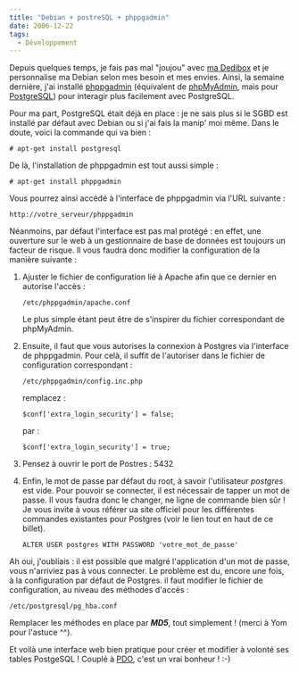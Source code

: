 ```yaml
---
title: "Debian + postreSQL + phppgadmin"
date: 2006-12-22
tags:
  - Développement
---
```


Depuis quelques temps, je fais pas mal "joujou" avec [ma Dedibox](https://web.archive.org/web/20070425184223/http://www.narno.com/blog?id=43) et je personnalise ma Debian selon mes besoin et mes envies.
Ainsi, la semaine dernière, j'ai installé [phppgadmin](http://www.phppgadmin.org/) (équivalent de [phpMyAdmin](https://web.archive.org/web/20070425184223/http://www.phpmyadmin.net/), mais pour [PostgreSQL](http://www.postgresql.org/)) pour interagir plus facilement avec PostgreSQL.

Pour ma part, PostgreSQL était déjà en place : je ne sais plus si le SGBD est installé par défaut avec Debian ou si j'ai fais la manip' moi même. Dans le doute, voici la commande qui va bien :

```
# apt-get install postgresql
```

De là, l'installation de phppgadmin est tout aussi simple :

```
# apt-get install phppgadmin
```

Vous pourrez ainsi accédé à l'interface de phppgadmin via l'URL suivante :

```
http://votre_serveur/phppgadmin
```
<!-- excerpt -->
Néanmoins, par défaut l'interface est pas mal protégé : en effet, une ouverture sur le web à un gestionnaire de base de données est toujours un facteur de risque.
Il vous faudra donc modifier la configuration de la manière suivante :

1. Ajuster le fichier de configuration lié à Apache afin que ce dernier en autorise l'accès :

   ```
   /etc/phppgadmin/apache.conf
   ```

   Le plus simple étant peut être de s'inspirer du fichier correspondant de phpMyAdmin.

2. Ensuite, il faut que vous autorises la connexion à Postgres via l'interface de phppgadmin. Pour celà, il suffit de l'autoriser dans le fichier de configuration correspondant :

   ```
   /etc/phppgadmin/config.inc.php
   ```

   remplacez :

   ```
   $conf['extra_login_security'] = false;
   ```

   par :

   ```
   $conf['extra_login_security'] = true;
   ```

3. Pensez à ouvrir le port de Postres : 5432

4. Enfin, le mot de passe par défaut du root, à savoir l'utilisateur *postgres* est vide. Pour pouvoir se connecter, il est nécessair de tapper un mot de passe. Il vous faudra donc le changer, ne ligne de commande bien sûr ! Je vous invite à vous référer ua site officiel pour les différentes commandes existantes pour Postgres (voir le lien tout en haut de ce billet).

   ```
   ALTER USER postgres WITH PASSWORD 'votre_mot_de_passe'
   ```

Ah oui, j'oubliais : il est possible que malgré l'application d'un mot de passe, vous n'arriviez pas à vous connecter. Le problème est du, encore une fois, à la configuration par défaut de Postgres. il faut modifier le fichier de configuration, au niveau des méthodes d'accès :

```
/etc/postgresql/pg_hba.conf
```

Remplacer les méthodes en place par ***MD5***, tout simplement ! (merci à Yom pour l'astuce ^^).

Et voilà une interface web bien pratique pour créer et modifier à volonté ses tables PostgeSQL ! Couplé à [PDO](https://web.archive.org/web/20070425184223/http://www.narno.com/blog?id=57), c'est un vrai bonheur ! :-)